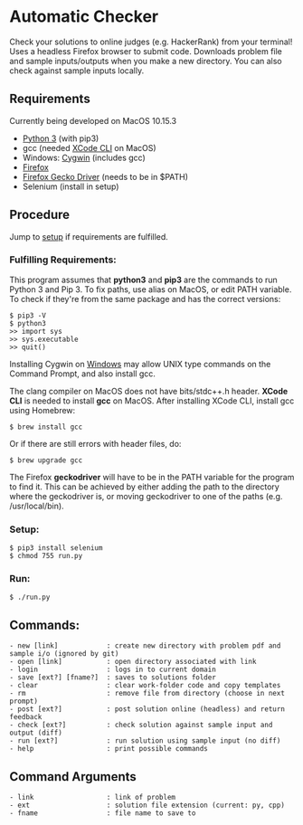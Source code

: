 # Automatic Checker

Check your solutions to online judges (e.g. HackerRank) from your terminal! Uses a headless Firefox browser to submit code. Downloads problem file and sample inputs/outputs when you make a new directory. You can also check against sample inputs locally.

## Requirements
Currently being developed on MacOS 10.15.3


- [Python 3](https://www.python.org/downloads/) (with pip3)
- gcc (needed [XCode CLI](https://developer.apple.com/download/more/) on MacOS) 
- Windows: [Cygwin](https://preshing.com/20141108/how-to-install-the-latest-gcc-on-windows/) (includes gcc)
- [Firefox](https://www.mozilla.org/en-US/firefox/new/)
- [Firefox Gecko Driver](https://github.com/mozilla/geckodriver/releases) (needs to be in $PATH)
- Selenium (install in setup)


## Procedure

Jump to [setup](#setup) if requirements are fulfilled.

### Fulfilling Requirements:
This program assumes that __python3__ and __pip3__ are the commands to run Python 3 and Pip 3. To fix paths, use alias on MacOS, or edit PATH variable. To check if they're from the same package and has the correct versions:

```
$ pip3 -V
$ python3
>> import sys
>> sys.executable
>> quit()
```
Installing Cygwin on [Windows](https://preshing.com/20141108/how-to-install-the-latest-gcc-on-windows/) may allow UNIX type commands on the Command Prompt, and also install gcc.

The clang compiler on MacOS does not have bits/stdc++.h header. __XCode CLI__ is needed to install __gcc__ on MacOS. After installing XCode CLI, install gcc using Homebrew:

```
$ brew install gcc
```
Or if there are still errors with header files, do:
```
$ brew upgrade gcc
```

The Firefox __geckodriver__ will have to be in the PATH variable for the program to find it. This can be achieved by either adding the path to the directory where the geckodriver is, or moving geckodriver to one of the paths (e.g. /usr/local/bin).

### <a id="setup">Setup</a>:
```shell
$ pip3 install selenium
$ chmod 755 run.py
```

### Run:
```shell
$ ./run.py
```

## Commands:
```
- new [link]            : create new directory with problem pdf and sample i/o (ignored by git)
- open [link]           : open directory associated with link
- login                 : logs in to current domain
- save [ext?] [fname?]  : saves to solutions folder
- clear                 : clear work-folder code and copy templates
- rm                    : remove file from directory (choose in next prompt)
- post [ext?]           : post solution online (headless) and return feedback
- check	[ext?]          : check solution against sample input and output (diff)
- run [ext?]            : run solution using sample input (no diff)
- help                  : print possible commands
```

## Command Arguments 
```
- link                  : link of problem
- ext                   : solution file extension (current: py, cpp)
- fname                 : file name to save to
```
